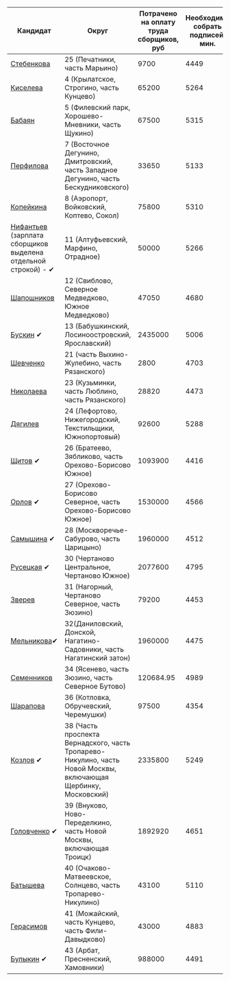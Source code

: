 Кандидат | Округ | Потрачено на оплату труда сборщиков, руб | Необходимо собрать подписей, мин. | руб. за подпись, макс.
--|---|----|----|----|
[Стебенкова](http://mosgorizbirkom.ru/documents/10279/18905811/oik25_3-6-3.pdf/7582bba1-c917-4f7f-90a0-f0c59a7b81cd) | 25 (Печатники, часть Марьино) | 9700 | 4449 | 2.18 |
[Киселева](http://www.mosgorizbirkom.ru/documents/10279/18905811/oik04_3-6-3.pdf/0ee6d500-1b7e-462f-8b87-88dbf60de360) | 4 (Крылатское, Строгино, часть Кунцево) | 65200 | 5264 | 12.39|
[Бабаян](http://www.mosgorizbirkom.ru/documents/10279/18905811/oik05_3-6-3.pdf/4758c4b4-ff7e-450d-b0c5-2d9818c663f0) | 5 (Филевский парк, Хорошево-Мневники, часть Щукино) | 67500 | 5315 | 12.70 |
| [Перфилова](http://www.mosgorizbirkom.ru/documents/10279/18905811/oik07_3-6-3.pdf/30a11793-9495-48e7-ad69-b959f18f4411) | 7 (Восточное Дегунино, Дмитровский, часть Западное Дегунино, часть Бескудниковского) | 33650 | 5133 | 6.56 |
| [Копейкина](http://www.mosgorizbirkom.ru/documents/10279/18905811/oik08_3-6-3.pdf/f8bfc0d3-13cf-47f5-9703-a8939d400f0e)| 8 (Аэропорт, Войковский, Коптево, Сокол) |  75800 | 5310 | 14.27 |
[Нифантьев](http://www.mosgorizbirkom.ru/documents/10279/18905811/oik11_3-6-3.pdf/4ef1c2b3-393e-4079-8345-0b35e4451d8c) (зарплата сборщиков выделена отдельной строкой) - ✔ | 11 (Алтуфьевский, Марфино, Отрадное) | 50000 | 5266 | 9.49
[Шапошников](http://www.mosgorizbirkom.ru/documents/10279/18905811/oik12_3-6-3.pdf/564ca1f2-1443-4dea-befd-d9c967f4bb3f) | 12 (Свиблово, Северное Медведково, Южное Медведково) |  47050 | 4680 | 10.05
[Бускин](http://www.mosgorizbirkom.ru/documents/10279/18905811/oik13_3-6-3.pdf/d26e2d79-8344-48f0-afef-b7b0e6f32d5d) ✔ | 13 (Бабушкинский, Лосиноостровский, Ярославский) | 2435000 | 5006 | 486.41
[Шевченко](http://www.mosgorizbirkom.ru/documents/10279/18905811/oik21_3-6-3.pdf/a097685b-5188-4982-aa39-f94613153f28) | 21 (часть Выхино-Жулебино, часть Рязанского) | 2800 | 4703| 0.59 |
[Николаева](http://www.mosgorizbirkom.ru/documents/10279/18905811/oik23_3-6-3.pdf/6bfbab1d-9d21-4256-abc3-d288e72e1cc2) | 23 (Кузьминки, часть Люблино, часть Рязанского) | 28820 | 4473 | 6.44 |
[Дягилев](http://www.mosgorizbirkom.ru/documents/10279/18905811/oik24_3-6-3.pdf/39d19b3e-d54b-4a73-ac13-924eddbcdc77)| 24 (Лефортово, Нижегородский, Текстильщики, Южнопортовый) | 92600 | 5288 | 17.51 |
[Щитов](http://www.mosgorizbirkom.ru/documents/10279/18905811/oik26_3-6-3.pdf/5c726848-8ba0-4ea5-a28e-6a27c397d20e) ✔|26 (Братеево, Зябликово, часть Орехово-Борисово Южное)|1093900|4416|247.71|
[Орлов](http://www.mosgorizbirkom.ru/documents/10279/18905811/oik27_3-6-3.pdf/35f34158-8706-4886-9002-d020381755d5) ✔|27 (Орехово-Борисово Северное, часть Орехово-Борисово Южное)|1530000|4566|335.08|
[Самышина](http://www.mosgorizbirkom.ru/documents/10279/18905811/oik28_3-6-3.pdf/b046af81-0796-4a2a-b1b0-a7fbaa679363) ✔|28 (Москворечье-Сабурово, часть Царицыно)|1960000|4512|434.40|
[Русецкая](http://www.mosgorizbirkom.ru/documents/10279/18905811/oik30_3-6-3.pdf/ca7448b8-b00a-469c-8470-74e5e3c1a6bc) ✔|30 (Чертаново Центральное, Чертаново Южное) |2077600|4795|433.30|
[Зверев](http://www.mosgorizbirkom.ru/documents/10279/18905811/oik31_3-6-3.pdf/e8070bea-7d43-4b93-8c53-662366bb5a0d)|31 (Нагорный, Чертаново Северное, часть Зюзино)|79200|4453|17.79|
[Мельникова](http://www.mosgorizbirkom.ru/documents/10279/18905811/oik32_3-6-3.pdf/bbc03a7c-4621-4f4c-8dbe-c3d000561756)✔ |32(Даниловский, Донской, Нагатино-Садовники, часть Нагатинский затон)|1960000|4475|437.99|
[Семенников](http://www.mosgorizbirkom.ru/documents/10279/18905811/oik34_3-6-3.pdf/db02d908-11d0-4812-99fb-83c708db2de6) |34 (Ясенево, часть Зюзино, часть Северное Бутово)|120684.95|4989|24.19|
[Шарапова](http://www.mosgorizbirkom.ru/documents/10279/18905811/oik36_3-6-3.pdf/4ed21d4c-8be6-4ff7-9366-c6772c7e9815)|36 (Котловка, Обручевский, Черемушки)|97500|4354|22.39|
[Козлов](http://www.mosgorizbirkom.ru/documents/10279/18905811/oik38_3-6-3.pdf/ff673c83-3ff5-4dcc-9c5f-e8e92939ea02) ✔|38 (Часть проспекта Вернадского, часть Тропарево-Никулино, часть Новой Москвы, включающая Щербинку, Московский) |2335800|5249|445|
[Головченко](http://mosgorizbirkom.ru/documents/10279/18735731/rs_92_2.pdf/5b4fd856-1baf-4ba6-ad58-454e1ca9853c) ✔ |39 (Внуково, Ново-Переделкино, часть Новой Москвы, включающая Троицк)|1892920|4651|407|
[Батышева](http://mosgorizbirkom.ru/documents/10279/18735731/rs_92_2.pdf/5b4fd856-1baf-4ba6-ad58-454e1ca9853c)|40 (Очаково-Матвеевское, Солнцево, часть Тропарево-Никулино)|43100|5110|8.43|
[Герасимов](http://www.mosgorizbirkom.ru/documents/10279/18905811/oik41_3-6-3.pdf/01cd0ecd-83a6-4c94-842b-776e22d84b81)|41 (Можайский, часть Кунцево, часть Фили-Давыдково)|43000|4883|8.81|
[Булыкин](http://www.mosgorizbirkom.ru/documents/10279/18905811/oik43_3-6-3.pdf/f4dfd6fe-9eed-4fb7-9388-87a2cb9477eb) ✔ | 43 (Арбат, Пресненский, Хамовники)|988000|4491|219.99|
